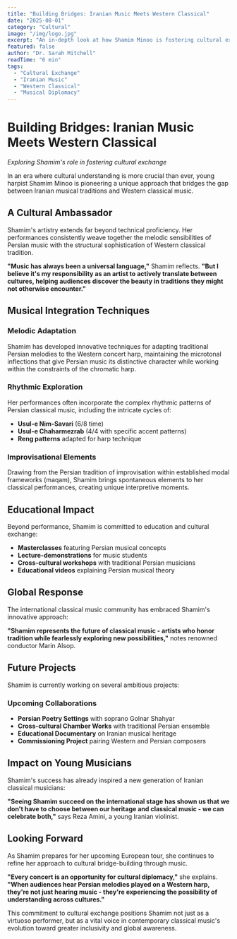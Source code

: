 ```yaml
---
title: "Building Bridges: Iranian Music Meets Western Classical"
date: "2025-08-01"
category: "Cultural"
image: "/img/logo.jpg"
excerpt: "An in-depth look at how Shamim Minoo is fostering cultural exchange between Iranian musical traditions and Western classical music through her unique artistic approach."
featured: false
author: "Dr. Sarah Mitchell"
readTime: "6 min"
tags:
  - "Cultural Exchange"
  - "Iranian Music"
  - "Western Classical"
  - "Musical Diplomacy"
---
```


# Building Bridges: Iranian Music Meets Western Classical

*Exploring Shamim's role in fostering cultural exchange*

In an era where cultural understanding is more crucial than ever, young harpist Shamim Minoo is pioneering a unique approach that bridges the gap between Iranian musical traditions and Western classical music.

## A Cultural Ambassador

Shamim's artistry extends far beyond technical proficiency. Her performances consistently weave together the melodic sensibilities of Persian music with the structural sophistication of Western classical tradition.

**"Music has always been a universal language,"** Shamim reflects. **"But I believe it's my responsibility as an artist to actively translate between cultures, helping audiences discover the beauty in traditions they might not otherwise encounter."**

## Musical Integration Techniques

### Melodic Adaptation
Shamim has developed innovative techniques for adapting traditional Persian melodies to the Western concert harp, maintaining the microtonal inflections that give Persian music its distinctive character while working within the constraints of the chromatic harp.

### Rhythmic Exploration
Her performances often incorporate the complex rhythmic patterns of Persian classical music, including the intricate cycles of:
- **Usul-e Nim-Savari** (6/8 time)
- **Usul-e Chaharmezrab** (4/4 with specific accent patterns)
- **Reng patterns** adapted for harp technique

### Improvisational Elements
Drawing from the Persian tradition of improvisation within established modal frameworks (maqam), Shamim brings spontaneous elements to her classical performances, creating unique interpretive moments.

## Educational Impact

Beyond performance, Shamim is committed to education and cultural exchange:

- **Masterclasses** featuring Persian musical concepts
- **Lecture-demonstrations** for music students
- **Cross-cultural workshops** with traditional Persian musicians
- **Educational videos** explaining Persian musical theory

## Global Response

The international classical music community has embraced Shamim's innovative approach:

**"Shamim represents the future of classical music - artists who honor tradition while fearlessly exploring new possibilities,"** notes renowned conductor Marin Alsop.

## Future Projects

Shamim is currently working on several ambitious projects:

### Upcoming Collaborations
- **Persian Poetry Settings** with soprano Golnar Shahyar
- **Cross-cultural Chamber Works** with traditional Persian ensemble
- **Educational Documentary** on Iranian musical heritage
- **Commissioning Project** pairing Western and Persian composers

## Impact on Young Musicians

Shamim's success has already inspired a new generation of Iranian classical musicians:

**"Seeing Shamim succeed on the international stage has shown us that we don't have to choose between our heritage and classical music - we can celebrate both,"** says Reza Amini, a young Iranian violinist.

## Looking Forward

As Shamim prepares for her upcoming European tour, she continues to refine her approach to cultural bridge-building through music.

**"Every concert is an opportunity for cultural diplomacy,"** she explains. **"When audiences hear Persian melodies played on a Western harp, they're not just hearing music - they're experiencing the possibility of understanding across cultures."**

This commitment to cultural exchange positions Shamim not just as a virtuoso performer, but as a vital voice in contemporary classical music's evolution toward greater inclusivity and global awareness.